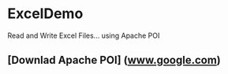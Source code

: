 # ExcelDemo
Read and Write Excel Files... using Apache POI

## [Downlad Apache POI] (www.google.com)
